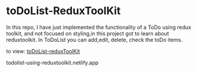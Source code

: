 # toDoList-ReduxToolKit

In this repo, I have just implemented the functionality of a ToDo using redux toolkit, and not focused on styling,in this project got to learn about reduxtoolkit.
In ToDoList you can add,edit, delete, check the toDo items.

to view: [toDoList-reduxToolKit](https://taskmanagement-reduxtoolkit.netlify.app/)

todolist-using-reduxtoolkit.netlify.app
